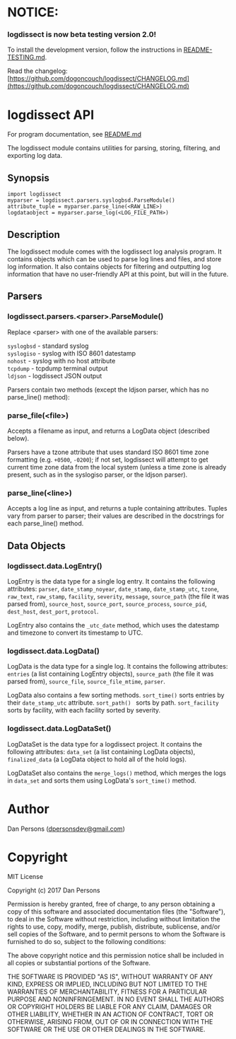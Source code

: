 # NOTICE:
### logdissect is now beta testing version 2.0!
To install the development version, follow the instructions in [README-TESTING.md](README-TESTING.md).

Read the changelog:
[https://github.com/dogoncouch/logdissect/CHANGELOG.md](https://github.com/dogoncouch/logdissect/CHANGELOG.md)

# logdissect API
For program documentation, see [README.md](README.md)

The logdissect module contains utilities for parsing, storing, filtering, and exporting log data.

## Synopsis
    import logdissect
    myparser = logdissect.parsers.syslogbsd.ParseModule()
    attribute_tuple = myparser.parse_line(<RAW_LINE>)
    logdataobject = myparser.parse_log(<LOG_FILE_PATH>)

## Description
The logdissect module comes with the logdissect log analysis program. It contains objects which can be used to parse log lines and files, and store log information. It also contains objects for filtering and outputting log information that have no user-friendly API at this point, but will in the future.

## Parsers
### logdissect.parsers.\<parser>.ParseModule()
Replace \<parser\> with one of the available parsers:

`` syslogbsd `` - standard syslog<br>
`` syslogiso `` - syslog with ISO 8601 datestamp<br>
`` nohost `` - syslog with no host attribute<br>
`` tcpdump `` - tcpdump terminal output<br>
`` ldjson `` - logdissect JSON output<br>
    
Parsers contain two methods (except the ldjson parser, which has no parse\_line() method):

### parse\_file(\<file>)
Accepts a filename as input, and returns a LogData object (described below).

Parsers have a tzone attribute that uses standard ISO 8601 time zone formatting (e.g. `+0500`, `-0200`); if not set, logdissect will attempt to get current time zone data from the local system (unless a time zone is already present, such as in the syslogiso parser, or the ldjson parser).

### parse\_line(\<line>)
Accepts a log line as input, and returns a tuple containing attributes. Tuples vary from parser to parser; their values are described in the docstrings for each parse\_line() method.

## Data Objects
### logdissect.data.LogEntry()
LogEntry is the data type for a single log entry. It contains the following attributes: `parser`, `date_stamp_noyear`, `date_stamp`, `date_stamp_utc`, `tzone`, `raw_text`, `raw_stamp`, `facility`, `severity`, `message`, `source_path` (the file it was parsed from), `source_host`, `source_port`, `source_process`, `source_pid`, `dest_host`, `dest_port`, `protocol`.

LogEntry also contains the `_utc_date` method, which uses the datestamp and timezone to convert its timestamp to UTC.

### logdissect.data.LogData()
LogData is the data type for a single log. It contains the following attributes: `entries` (a list containing LogEntry objects), `source_path` (the file it was parsed from), `source_file`, `source_file_mtime`, `parser`.

LogData also contains a few sorting methods. `` sort_time() `` sorts entries by their `date_stamp_utc` attribute. `` sort_path()  `` sorts by path. `` sort_facility `` sorts by facility, with each facility sorted by severity.

### logdissect.data.LogDataSet()
LogDataSet is the data type for a logdissect project. It contains the following attributes: `data_set` (a list containing LogData objects), `finalized_data` (a LogData object to hold all of the hold logs).

LogDataSet also contains the `` merge_logs() `` method, which merges the logs in `data_set` and sorts them using LogData's `sort_time()` method.

# Author
Dan Persons (dpersonsdev@gmail.com)

# Copyright
MIT License

Copyright (c) 2017 Dan Persons

Permission is hereby granted, free of charge, to any person obtaining a copy
of this software and associated documentation files (the "Software"), to deal
in the Software without restriction, including without limitation the rights
to use, copy, modify, merge, publish, distribute, sublicense, and/or sell
copies of the Software, and to permit persons to whom the Software is
furnished to do so, subject to the following conditions:

The above copyright notice and this permission notice shall be included in all
copies or substantial portions of the Software.

THE SOFTWARE IS PROVIDED "AS IS", WITHOUT WARRANTY OF ANY KIND, EXPRESS OR
IMPLIED, INCLUDING BUT NOT LIMITED TO THE WARRANTIES OF MERCHANTABILITY,
FITNESS FOR A PARTICULAR PURPOSE AND NONINFRINGEMENT. IN NO EVENT SHALL THE
AUTHORS OR COPYRIGHT HOLDERS BE LIABLE FOR ANY CLAIM, DAMAGES OR OTHER
LIABILITY, WHETHER IN AN ACTION OF CONTRACT, TORT OR OTHERWISE, ARISING FROM,
OUT OF OR IN CONNECTION WITH THE SOFTWARE OR THE USE OR OTHER DEALINGS IN THE
SOFTWARE.
